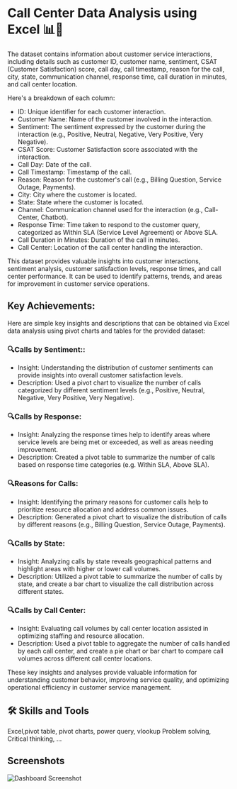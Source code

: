 
#  Call Center Data Analysis using Excel 📊💼





The dataset contains information about customer service interactions, including details such as customer ID, customer name, sentiment, CSAT (Customer Satisfaction) score, call day, call timestamp, reason for the call, city, state, communication channel, response time, call duration in minutes, and call center location.

Here's a breakdown of each column:

- ID: Unique identifier for each customer interaction.
- Customer Name: Name of the customer involved in the interaction.
- Sentiment: The sentiment expressed by the customer during the interaction (e.g., Positive, Neutral, Negative, Very Positive, Very Negative).
- CSAT Score: Customer Satisfaction score associated with the interaction.
- Call Day: Date of the call.
- Call Timestamp: Timestamp of the call.
- Reason: Reason for the customer's call (e.g., Billing Question, Service Outage, Payments).
- City: City where the customer is located.
- State: State where the customer is located.
- Channel: Communication channel used for the interaction (e.g., Call-Center, Chatbot).
- Response Time: Time taken to respond to the customer query, categorized as Within SLA (Service Level Agreement) or Above SLA.
- Call Duration in Minutes: Duration of the call in minutes.
- Call Center: Location of the call center handling the interaction.


This dataset provides valuable insights into customer interactions, sentiment analysis, customer satisfaction levels, response times, and call center performance. It can be used to identify patterns, trends, and areas for improvement in customer service operations.
## Key Achievements:

Here are simple key insights and descriptions that can be obtained via Excel data analysis using pivot charts and tables for the provided dataset:

### 🔍Calls by Sentiment::

- Insight: Understanding the distribution of customer sentiments can provide insights into overall customer satisfaction levels.
- Description: Used a pivot chart to visualize the number of calls categorized by different sentiment levels (e.g., Positive, Neutral, Negative, Very Positive, Very Negative).

### 🔍Calls by Response:

- Insight: Analyzing the response times help to identify areas where service levels are being met or exceeded, as well as areas needing improvement.
- Description: Created a pivot table to summarize the number of calls based on response time categories (e.g. Within SLA, Above SLA).

### 🔍Reasons for Calls:

- Insight: Identifying the primary reasons for customer calls help to prioritize resource allocation and address common issues.
- Description: Generated a pivot chart to visualize the distribution of calls by different reasons (e.g., Billing Question, Service Outage, Payments).

### 🔍Calls by State:

- Insight: Analyzing calls by state reveals geographical patterns and highlight areas with higher or lower call volumes.
- Description: Utilized a pivot table to summarize the number of calls by state, and create a bar chart to visualize the call distribution across different states.

### 🔍Calls by Call Center:

- Insight: Evaluating call volumes by call center location  assisted in optimizing staffing and resource allocation.
- Description: Used a pivot table to aggregate the number of calls handled by each call center, and create a pie chart or bar chart to compare call volumes across different call center locations.


These key insights and analyses provide valuable information for understanding customer behavior, improving service quality, and optimizing operational efficiency in customer service management.


## 🛠 Skills and Tools
Excel,pivot table, pivot charts, power query, vlookup Problem solving, Critical thinking, ...


## Screenshots

![Dashboard Screenshot](https://github.com/Jobbson/Human-Resource-data/assets/69438695/325bd355-1810-4553-ae62-7d99310e829e)
